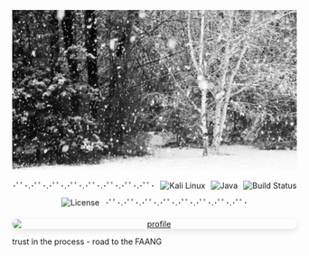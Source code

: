 <div>
<p align="center">
  <img src="assets/My4Vd.gif" alt="Демо проекта" width="800">
</p>

<p align="center" style="display: flex; justify-content: center; align-items: center; flex-wrap: wrap; gap: 10px;">
  <span>･ﾟﾟ･.･ﾟﾟ･.･ﾟﾟ･.･ﾟﾟ･.･ﾟﾟ･.･ﾟﾟ･.･ﾟﾟ･.･ﾟﾟ･</span>
  <img src="https://img.shields.io/badge/OS-Kali%20Linux-blue?logo=linux&style=for-the-badge" alt="Kali Linux">
  <img src="https://img.shields.io/badge/Language-Java-orange?logo=java&style=for-the-badge" alt="Java">
  <img src="https://img.shields.io/badge/build-passing-brightgreen?style=for-the-badge" alt="Build Status">
  <img src="https://img.shields.io/badge/License-MIT-blue?style=for-the-badge" alt="License">
  <span>･ﾟﾟ･.･ﾟﾟ･.･ﾟﾟ･.･ﾟﾟ･.･ﾟﾟ･.･ﾟﾟ･.･ﾟﾟ･.･ﾟﾟ･</span>
</p>

<div align="center" style="margin-top: 20px;">
  <a href="https://rootmarkexe.github.io/Mkrtchyan-Mark/">
    <img src="https://raw.githubusercontent.com/rootmarkexe/Mkrtchyan-Mark/main/Dribbble shot HD - 1.png" 
         alt="profile" 
         width="800"
         style="display: block; margin: 0 auto; border-radius: 10px; box-shadow: 0 4px 12px rgba(0,0,0,0.1);">
  </a>
</div>


trust in the process - road to the FAANG
</div>
